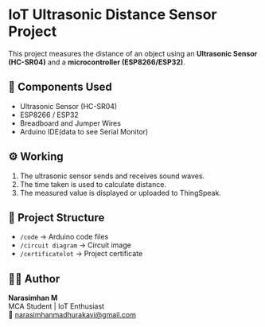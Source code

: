 # IoT Ultrasonic Distance Sensor Project

This project measures the distance of an object using an **Ultrasonic Sensor (HC-SR04)** and a **microcontroller (ESP8266/ESP32)**.

## 🔧 Components Used
- Ultrasonic Sensor (HC-SR04)
- ESP8266 / ESP32
- Breadboard and Jumper Wires
- Arduino IDE(data to see Serial Monitor)

## ⚙️ Working
1. The ultrasonic sensor sends and receives sound waves.
2. The time taken is used to calculate distance.
3. The measured value is displayed or uploaded to ThingSpeak.

## 📁 Project Structure
- `/code` → Arduino code files  
- `/circuit diagram` → Circuit image  
- `/certificatelot` → Project certificate  

## 👨‍💻 Author
**Narasimhan M**  
MCA Student | IoT Enthusiast  
📧 narasimhanmadhurakavi@gmail.com
